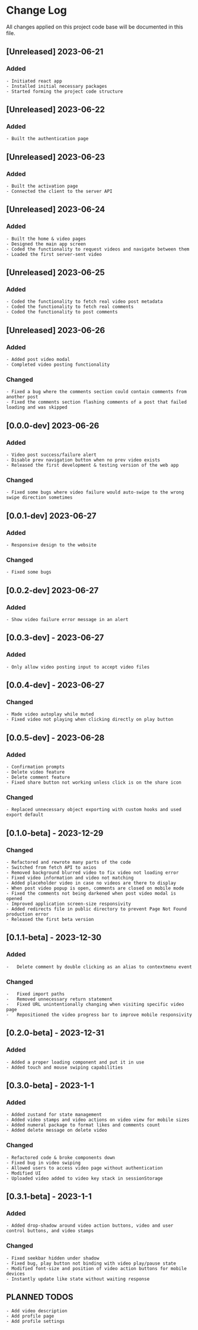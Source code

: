 # Change Log

All changes applied on this project code base will be documented in this file.

## [Unreleased] 2023-06-21

### Added

    - Initiated react app
    - Installed initial necessary packages
    - Started forming the project code structure

## [Unreleased] 2023-06-22

### Added

    - Built the authentication page

## [Unreleased] 2023-06-23

### Added

    - Built the activation page
    - Connected the client to the server API

## [Unreleased] 2023-06-24

### Added

    - Built the home & video pages
    - Designed the main app screen
    - Coded the functionality to request videos and navigate between them
    - Loaded the first server-sent video

## [Unreleased] 2023-06-25

### Added

    - Coded the functionality to fetch real video post metadata
    - Coded the functionality to fetch real comments
    - Coded the functionality to post comments

## [Unreleased] 2023-06-26

### Added

    - Added post video modal
    - Completed video posting functionality

### Changed

    - Fixed a bug where the comments section could contain comments from another post
    - Fixed the comments section flashing comments of a post that failed loading and was skipped

## [0.0.0-dev] 2023-06-26

### Added

    - Video post success/failure alert
    - Disable prev navigation button when no prev video exists
    - Released the first development & testing version of the web app

### Changed

    - Fixed some bugs where video failure would auto-swipe to the wrong swipe direction sometimes

## [0.0.1-dev] 2023-06-27

### Added

    - Responsive design to the website

### Changed

    - Fixed some bugs

## [0.0.2-dev] 2023-06-27

### Added

    - Show video failure error message in an alert

## [0.0.3-dev] - 2023-06-27

### Added

    - Only allow video posting input to accept video files

## [0.0.4-dev] - 2023-06-27

### Changed

    - Made video autoplay while muted
    - Fixed video not playing when clicking directly on play button

## [0.0.5-dev] - 2023-06-28

### Added

    - Confirmation prompts
    - Delete video feature
    - Delete comment feature
    - Fixed share button not working unless click is on the share icon

### Changed

    - Replaced unnecessary object exporting with custom hooks and used export default

## [0.1.0-beta] - 2023-12-29

### Changed

    - Refactored and rewrote many parts of the code
    - Switched from fetch API to axios
    - Removed background blurred video to fix video not loading error
    - Fixed video information and video not matching
    - Added placeholder video in case no videos are there to display
    - When post video popup is open, comments are closed on mobile mode
    - Fixed the comments not being darkened when post video modal is opened
    - Improved application screen-size responsivity
    - Added redirects file in public directory to prevent Page Not Found production error
    - Released the first beta version

## [0.1.1-beta] - 2023-12-30

### Added

    -   Delete comment by double clicking as an alias to contextmenu event

### Changed

    -   Fixed import paths
    -   Removed unnecessary return statement
    -   Fixed URL unintentionally changing when visiting specific video page
    -   Repositioned the video progress bar to improve mobile responsivity

## [0.2.0-beta] - 2023-12-31

### Added

    - Added a proper loading component and put it in use
    - Added touch and mouse swiping capabilities

## [0.3.0-beta] - 2023-1-1

### Added

    - Added zustand for state management
    - Added video stamps and video actions on video view for mobile sizes
    - Added numeral package to format likes and comments count
    - Added delete message on delete video

### Changed

    - Refactored code & broke components down
    - Fixed bug in video swiping
    - Allowed users to access video page without authentication
    - Modified UI
    - Uploaded video added to video key stack in sessionStorage

## [0.3.1-beta] - 2023-1-1

### Added

    - Added drop-shadow around video action buttons, video and user control buttons, and video stamps

### Changed

    - Fixed seekbar hidden under shadow
    - Fixed bug, play button not binding with video play/pause state
    - Modified font-size and position of video action buttons for mobile devices
    - Instantly update like state without waiting response

## PLANNED TODOS

    - Add video description
    - Add profile page
    - Add profile settings
